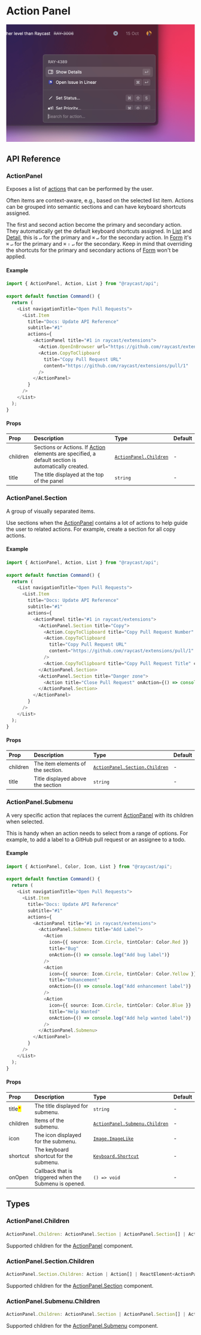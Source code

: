 # Action Panel

![](../../.gitbook/assets/action-panel.png)

## API Reference

### ActionPanel

Exposes a list of [actions](./actions.md) that can be performed by the user.

Often items are context-aware, e.g., based on the selected list item. Actions can be grouped into semantic
sections and can have keyboard shortcuts assigned.

The first and second action become the primary and secondary action. They automatically get the default keyboard shortcuts assigned.
In [List](./list.md) and [Detail](./detail.md), this is `↵` for the primary and `⌘` `↵` for the secondary action. In [Form](./form.md) it's `⌘` `↵` for the primary and `⌘` `⇧` `↵` for the secondary.
Keep in mind that overriding the shortcuts for the primary and secondary actions of [Form](./form.md) won't be applied.

#### Example

```typescript
import { ActionPanel, Action, List } from "@raycast/api";

export default function Command() {
  return (
    <List navigationTitle="Open Pull Requests">
      <List.Item
        title="Docs: Update API Reference"
        subtitle="#1"
        actions={
          <ActionPanel title="#1 in raycast/extensions">
            <Action.OpenInBrowser url="https://github.com/raycast/extensions/pull/1" />
            <Action.CopyToClipboard
              title="Copy Pull Request URL"
              content="https://github.com/raycast/extensions/pull/1"
            />
          </ActionPanel>
        }
      />
    </List>
  );
}
```

#### Props

| Prop | Description | Type | Default |
| :--- | :--- | :--- | :--- |
| children | Sections or Actions. If [Action](actions.md#action) elements are specified, a default section is automatically created. | <code>[ActionPanel.Children](action-panel.md#actionpanel.children)</code> | - |
| title | The title displayed at the top of the panel | <code>string</code> | - |

### ActionPanel.Section

A group of visually separated items.

Use sections when the [ActionPanel](#actionpanel) contains a lot of actions to help guide the user to related actions.
For example, create a section for all copy actions.

#### Example

```typescript
import { ActionPanel, Action, List } from "@raycast/api";

export default function Command() {
  return (
    <List navigationTitle="Open Pull Requests">
      <List.Item
        title="Docs: Update API Reference"
        subtitle="#1"
        actions={
          <ActionPanel title="#1 in raycast/extensions">
            <ActionPanel.Section title="Copy">
              <Action.CopyToClipboard title="Copy Pull Request Number" content="#1" />
              <Action.CopyToClipboard
                title="Copy Pull Request URL"
                content="https://github.com/raycast/extensions/pull/1"
              />
              <Action.CopyToClipboard title="Copy Pull Request Title" content="Docs: Update API Reference" />
            </ActionPanel.Section>
            <ActionPanel.Section title="Danger zone">
              <Action title="Close Pull Request" onAction={() => console.log("Close PR #1")} />
            </ActionPanel.Section>
          </ActionPanel>
        }
      />
    </List>
  );
}
```

#### Props

| Prop | Description | Type | Default |
| :--- | :--- | :--- | :--- |
| children | The item elements of the section. | <code>[ActionPanel.Section.Children](action-panel.md#actionpanel.section.children)</code> | - |
| title | Title displayed above the section | <code>string</code> | - |

### ActionPanel.Submenu

A very specific action that replaces the current [ActionPanel](#actionpanel) with its children when selected.

This is handy when an action needs to select from a range of options. For example, to add a label to a GitHub pull request or an assignee to a todo.

#### Example

```typescript
import { ActionPanel, Color, Icon, List } from "@raycast/api";

export default function Command() {
  return (
    <List navigationTitle="Open Pull Requests">
      <List.Item
        title="Docs: Update API Reference"
        subtitle="#1"
        actions={
          <ActionPanel title="#1 in raycast/extensions">
            <ActionPanel.Submenu title="Add Label">
              <Action
                icon={{ source: Icon.Circle, tintColor: Color.Red }}
                title="Bug"
                onAction={() => console.log("Add bug label")}
              />
              <Action
                icon={{ source: Icon.Circle, tintColor: Color.Yellow }}
                title="Enhancement"
                onAction={() => console.log("Add enhancement label")}
              />
              <Action
                icon={{ source: Icon.Circle, tintColor: Color.Blue }}
                title="Help Wanted"
                onAction={() => console.log("Add help wanted label")}
              />
            </ActionPanel.Submenu>
          </ActionPanel>
        }
      />
    </List>
  );
}
```

#### Props

| Prop | Description | Type | Default |
| :--- | :--- | :--- | :--- |
| title<mark style="color:red;">*</mark> | The title displayed for submenu. | <code>string</code> | - |
| children | Items of the submenu. | <code>[ActionPanel.Submenu.Children](action-panel.md#actionpanel.submenu.children)</code> | - |
| icon | The icon displayed for the submenu. | <code>[Image.ImageLike](icons-and-images.md#image.imagelike)</code> | - |
| shortcut | The keyboard shortcut for the submenu. | <code>[Keyboard.Shortcut](../keyboard.md#keyboard.shortcut)</code> | - |
| onOpen | Callback that is triggered when the Submenu is opened. | <code>() => void</code> | - |

## Types

### ActionPanel.Children

```typescript
ActionPanel.Children: ActionPanel.Section | ActionPanel.Section[] | ActionPanel.Section.Children | null
```

Supported children for the [ActionPanel](#actionpanel) component.

### ActionPanel.Section.Children

```typescript
ActionPanel.Section.Children: Action | Action[] | ReactElement<ActionPanel.Submenu.Props> | ReactElement<ActionPanel.Submenu.Props>[] | null
```

Supported children for the [ActionPanel.Section](#actionpanel.section) component.

### ActionPanel.Submenu.Children

```typescript
ActionPanel.Children: ActionPanel.Section | ActionPanel.Section[] | ActionPanel.Section.Children | null
```

Supported children for the [ActionPanel.Submenu](#actionpanel.submenu) component.
